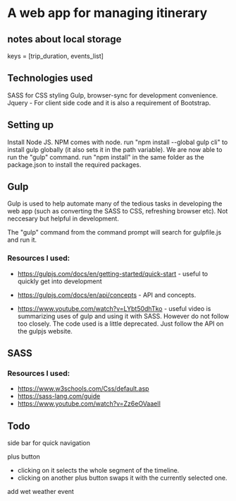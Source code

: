 # A web app for managing itinerary

## notes about local storage
keys = [trip_duration, events_list]

## Technologies used

SASS for CSS styling
Gulp, browser-sync for development convenience.
Jquery - For client side code and it is also a requirement of Bootstrap.

## Setting up

Install Node JS. NPM comes with node.
run "npm install --global gulp cli" to install gulp globally (it also sets it in the path variable). We are now able to run the "gulp" command.
run "npm install" in the same folder as the package.json to install the required packages.


## Gulp

Gulp is used to help automate many of the tedious tasks in developing the web app (such as converting the SASS to CSS, refreshing browser etc).
Not neccesary but helpful in development.

The "gulp" command from the command prompt will search for gulpfile.js and run it.

### Resources I used:
- https://gulpjs.com/docs/en/getting-started/quick-start  - useful to quickly get into development

- https://gulpjs.com/docs/en/api/concepts                 - API and concepts.

- https://www.youtube.com/watch?v=LYbt50dhTko             - useful video is summarizing uses of gulp and using it with SASS. However do not follow too closely. The code used is a little deprecated. Just follow the API on the gulpjs website.

## SASS


### Resources I used:
- https://www.w3schools.com/Css/default.asp
- https://sass-lang.com/guide
- https://www.youtube.com/watch?v=Zz6eOVaaelI


## Todo

side bar for quick navigation

plus button
- clicking on it selects the whole segment of the timeline.
- clicking on another plus button swaps it with the currently selected one.

add wet weather event

